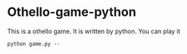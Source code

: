 # Othello-game-python
This is a othello game. It is written by python. 
You can play it 
```
python game.py --
```
